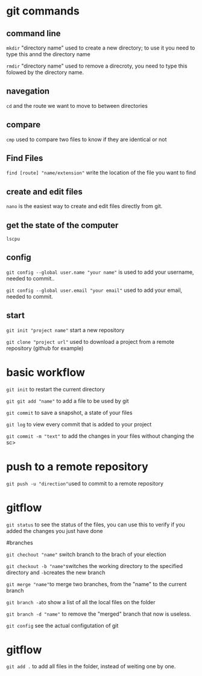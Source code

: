 # git commands
## command line
`mkdir` "directory name" used to create a new directory; to use it you need to type this annd the directory name

`rmdir` "directory name" used to remove a direcroty, you need to type this folowed by the directory name.
## navegation
`cd` and the route we want to move to between directories
## compare 
`cmp` used to compare two files to know if they are identical or not
## Find Files
`find [route] "name/extension"` write the location of the file you want to find

## create and edit files
`nano` is the easiest way to create and edit files directly from git.
## get the state of the computer
`lscpu` 
## config 
`git config --global user.name "your name"` is used to add your username, needed to commit..

`git config --global user.email "your email"` used to add your email, needed to commit.
## start 
`git init "project name"` start a new repository 

`git clone "project url"` used to download a project from a remote repository (github for example)
# basic workflow

`git init` to restart the current directory

`git git add "name"` to add a file to be used by git

`git commit` to save a snapshot, a state of your files

`git log` to view every commit that is added to your project

`git commit -m "text"` to add the changes in your files without changing the sc>
# push to a remote repository 
`git push -u "direction"`used to commit to a remote repository

# gitflow
`git status` to see the status of the files, you can use this to verify if you added the changes you just have done

#branches

`git chechout "name"` switch branch to the brach of your election

`git checkout -b "name"`switches the working directory to the specified directory and `-b`creates the new branch

`git merge "name"`to merge two branches, from the "name" to the current branch

`git branch -a`to show a list of all the local files on the folder

`git branch -d "name"` to remove the "merged" branch that now is useless.

`git config` see the actual configutation of git

# gitflow

`git add .` to add all files in the folder, instead of weiting one by one.
 

